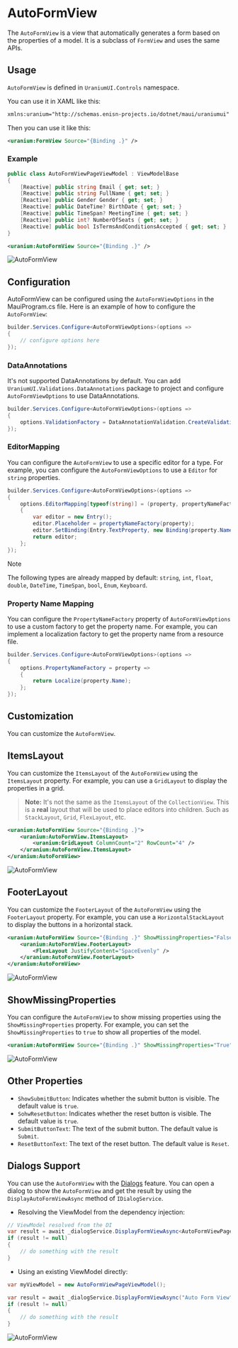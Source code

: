 # AutoFormView

The `AutoFormView` is a view that automatically generates a form based on the properties of a model. It is a subclass of `FormView` and uses the same APIs.

## Usage

`AutoFormView` is defined in `UraniumUI.Controls` namespace. 

You can use it in XAML like this:

```xml
xmlns:uranium="http://schemas.enisn-projects.io/dotnet/maui/uraniumui"
```

Then you can use it like this:

```xml
<uranium:FormView Source="{Binding .}" />
```

### Example

```csharp
public class AutoFormViewPageViewModel : ViewModelBase
{
    [Reactive] public string Email { get; set; }
    [Reactive] public string FullName { get; set; }
    [Reactive] public Gender Gender { get; set; }
    [Reactive] public DateTime? BirthDate { get; set; }
    [Reactive] public TimeSpan? MeetingTime { get; set; }
    [Reactive] public int? NumberOfSeats { get; set; }
    [Reactive] public bool IsTermsAndConditionsAccepted { get; set; }
}
```

```xml
<uranium:AutoFormView Source="{Binding .}" />
```

![AutoFormView](../images/autoformview-example-dark.png)


## Configuration

AutoFormView can be configured using the `AutoFormViewOptions` in the MauiProgram.cs file. Here is an example of how to configure the `AutoFormView`:

```csharp
builder.Services.Configure<AutoFormViewOptions>(options =>
{
    // configure options here
});
```

### DataAnnotations
It's not supported DataAnnotations by default. You can add `UraniumUI.Validations.DataAnnotations` package to project and configure `AutoFormViewOptions` to use DataAnnotations.

```csharp
builder.Services.Configure<AutoFormViewOptions>(options =>
{
    options.ValidationFactory = DataAnnotationValidation.CreateValidations;
});
```

### EditorMapping
You can configure the `AutoFormView` to use a specific editor for a type. For example, you can configure the `AutoFormViewOptions` to use a `Editor` for `string` properties.

```csharp
builder.Services.Configure<AutoFormViewOptions>(options =>
{
    options.EditorMapping[typeof(string)] = (property, propertyNameFactory, source) =>
    {
        var editor = new Entry();
        editor.Placeholder = propertyNameFactory(property);
        editor.SetBinding(Entry.TextProperty, new Binding(property.Name, source: source));
        return editor;
    };
});
```

> [!NOTE]  
> The following types are already mapped by default: `string`, `int`, `float`, `double`, `DateTime`, `TimeSpan`, `bool`, `Enum`, `Keyboard`.


### Property Name Mapping
You can configure the `PropertyNameFactory` property of `AutoFormViewOptions` to use a custom factory to get the property name. For example, you can implement a localization factory to get the property name from a resource file.

```csharp
builder.Services.Configure<AutoFormViewOptions>(options =>
{
    options.PropertyNameFactory = property =>
    {
        return Localize(property.Name);
    };
});
```

## Customization

You can customize the `AutoFormView`.


## ItemsLayout
You can customize the `ItemsLayout` of the `AutoFormView` using the `ItemsLayout` property. For example, you can use a `GridLayout` to display the properties in a grid.

> **Note:** It's not the same as the `ItemsLayout` of the `CollectionView`. This is a **real** layout that will be used to place editors into children. Such as `StackLayout`, `Grid`, `FlexLayout`, etc.

```xml
<uranium:AutoFormView Source="{Binding .}">
    <uranium:AutoFormView.ItemsLayout>
        <uranium:GridLayout ColumnCount="2" RowCount="4" />
    </uranium:AutoFormView.ItemsLayout>
</uranium:AutoFormView>
```

![AutoFormView](../images/autoformview-itemslayout-grid-dark.png)


## FooterLayout
You can customize the `FooterLayout` of the `AutoFormView` using the `FooterLayout` property. For example, you can use a `HorizontalStackLayout` to display the buttons in a horizontal stack.

```xml
<uranium:AutoFormView Source="{Binding .}" ShowMissingProperties="False">
    <uranium:AutoFormView.FooterLayout>
        <FlexLayout JustifyContent="SpaceEvenly" />
    </uranium:AutoFormView.FooterLayout>
</uranium:AutoFormView>
```

![AutoFormView](../images/autoformview-footerlayout-dark.png)

## ShowMissingProperties

You can configure the `AutoFormView` to show missing properties using the `ShowMissingProperties` property. For example, you can set the `ShowMissingProperties` to `true` to show all properties of the model.

```xml
<uranium:AutoFormView Source="{Binding .}" ShowMissingProperties="True" />
```

![AutoFormView](../images/autoformview-showmissingproperties-dark.png)


## Other Properties

- `ShowSubmitButton`: Indicates whether the submit button is visible. The default value is `true`.
- `SohwResetButton`: Indicates whether the reset button is visible. The default value is `true`.
- `SubmitButtonText`: The text of the submit button. The default value is `Submit`.
- `ResetButtonText`: The text of the reset button. The default value is `Reset`.


## Dialogs Support

You can use the `AutoFormView` with the [Dialogs](../dialogs/Index.md) feature. You can open a dialog to show the `AutoFormView` and get the result by using the `DisplayAutoFormViewAsync` method of `IDialogService`.


- Resolving  the ViewModel from the dependency injection:
```csharp
// ViewModel resolved from the DI
var result = await _dialogService.DisplayFormViewAsync<AutoFormViewPageViewModel>("Auto Form View");
if (result != null)
{
    // do something with the result
}
```

- Using an existing ViewModel directly:
```csharp
var myViewModel = new AutoFormViewPageViewModel();

var result = await _dialogService.DisplayFormViewAsync("Auto Form View", myViewModel);
if (result != null)
{
    // do something with the result
}
```

![AutoFormView](../images/autoformview-dialogs-dark.png)
